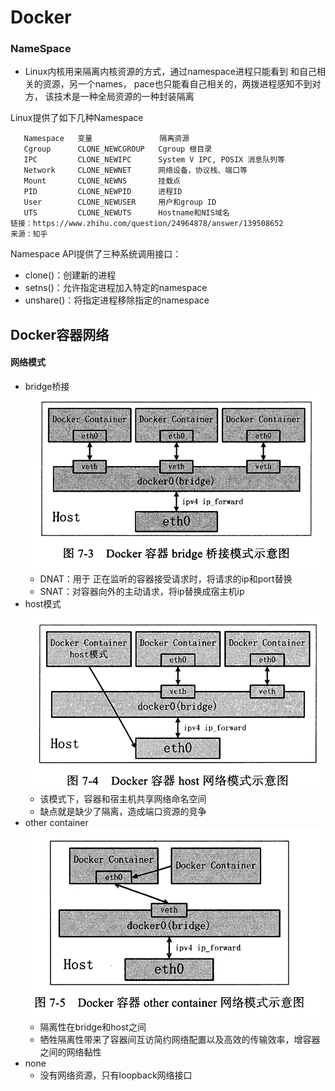 Docker
========


### NameSpace
- Linux内核用来隔离内核资源的方式，通过namespace进程只能看到
和自己相关的资源，另一个names， pace也只能看自己相关的，两拨进程感知不到对方，
  该技术是一种全局资源的一种封装隔离

Linux提供了如下几种Namespace

       Namespace   变量               隔离资源
       Cgroup      CLONE_NEWCGROUP   Cgroup 根目录
       IPC         CLONE_NEWIPC      System V IPC, POSIX 消息队列等
       Network     CLONE_NEWNET      网络设备，协议栈、端口等
       Mount       CLONE_NEWNS       挂载点
       PID         CLONE_NEWPID      进程ID
       User        CLONE_NEWUSER     用户和group ID
       UTS         CLONE_NEWUTS      Hostname和NIS域名
    链接：https://www.zhihu.com/question/24964878/answer/139508652
    来源：知乎
Namespace API提供了三种系统调用接口：

- clone()：创建新的进程
- setns()：允许指定进程加入特定的namespace
- unshare()：将指定进程移除指定的namespace


## Docker容器网络

#### 网络模式
- bridge桥接
![](.docker_images/3d27ccf3.png)
    - DNAT：用于 正在监听的容器接受请求时，将请求的ip和port替换
    - SNAT：对容器向外的主动请求，将ip替换成宿主机ip
- host模式
![](.docker_images/9b51d021.png)<br>
    - 该模式下，容器和宿主机共享网络命名空间
    - 缺点就是缺少了隔离，造成端口资源的竞争
- other container
![](.docker_images/8df4f2a2.png)
    - 隔离性在bridge和host之间
    - 牺牲隔离性带来了容器间互访简约网络配置以及高效的传输效率，增容器之间的网络黏性
- none
    - 没有网络资源，只有loopback网络接口
